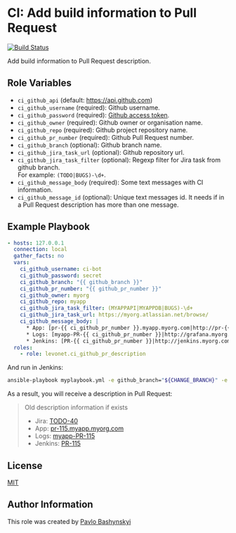 # CI: Add build information to Pull Request
[![Build Status](https://travis-ci.org/levonet/ansible-ci-github-pr-description.svg?branch=master)](https://travis-ci.org/levonet/ansible-ci-github-pr-description)

Add build information to Pull Request description.

## Role Variables

- `ci_github_api` (default: https://api.github.com)
- `ci_github_username` (required): Github username.
- `ci_github_password` (required): [Github access token](https://help.github.com/articles/creating-a-personal-access-token-for-the-command-line/).
- `ci_github_owner` (required): Github owner or organisation name.
- `ci_github_repo` (required): Github project repository name.
- `ci_github_pr_number` (required): Github Pull Request number.
- `ci_github_branch` (optional): Github branch name.
- `ci_github_jira_task_url` (optional): Github repository url.
- `ci_github_jira_task_filter` (optional): Regexp filter for Jira task from github branch.  
  For example: `(TODO|BUGS)-\d+`.
- `ci_github_message_body` (required): Some text messages with CI information.
- `ci_github_message_id` (optional): Unique text messages id. It needs if in a Pull Request description has more than one message.

## Example Playbook

```yaml
- hosts: 127.0.0.1
  connection: local
  gather_facts: no
  vars:
    ci_github_username: ci-bot
    ci_github_password: secret
    ci_github_branch: "{{ github_branch }}"
    ci_github_pr_number: "{{ github_pr_number }}"
    ci_github_owner: myorg
    ci_github_repo: myapp
    ci_github_jira_task_filter: (MYAPPAPI|MYAPPDB|BUGS)-\d+
    ci_github_jira_task_url: https://myorg.atlassian.net/browse/
    ci_github_message_body: |
      * App: [pr-{{ ci_github_pr_number }}.myapp.myorg.com|http://pr-{{ ci_github_pr_number }}.myapp.myorg.com]
      * Logs: [myapp-PR-{{ ci_github_pr_number }}|http://grafana.myorg.com/d/XxXxXx/logs?var-host=sandbox1&var-app=myapp-PR-{{ ci_github_pr_number }}]
      * Jenkins: [PR-{{ ci_github_pr_number }}|http://jenkins.myorg.com/job/myapp/view/change-requests/job/PR-{{ ci_github_pr_number }}/]
  roles:
    - role: levonet.ci_github_pr_description
```

And run in Jenkins:

```bash
ansible-playbook myplaybook.yml -e github_branch="${CHANGE_BRANCH}" -e github_pr_number="${CHANGE_ID}"
```

As a result, you will receive a description in Pull Request:

> Old description information if exists
> * Jira: [TODO-40](#)
> * App: [pr-115.myapp.myorg.com](#)
> * Logs: [myapp-PR-115](#)
> * Jenkins: [PR-115](#)

## License

[MIT](https://opensource.org/licenses/MIT)

## Author Information

This role was created by [Pavlo Bashynskyi](https://github.com/levonet)
